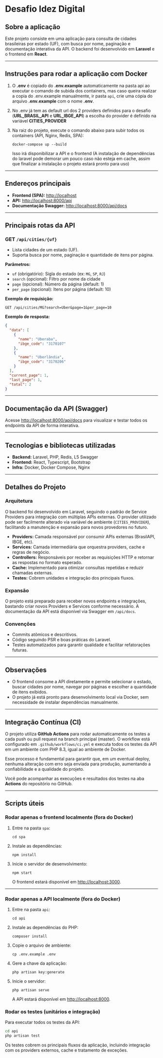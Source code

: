# Desafio Idez Digital

## Sobre a aplicação

Este projeto consiste em uma aplicação para consulta de cidades brasileiras por estado (UF), com busca por nome, paginação e documentação interativa da API. O backend foi desenvolvido em **Laravel** e o frontend em **React**.

---

## Instruções para rodar a aplicação com Docker

1. O **.env** é copiado do **.env.example** automaticamente na pasta api ao executar o comando de subida dos containers, mas caso queira realizar a copia do .env.example manualmente, ir pasta `api`, crie uma cópia do arquivo **.env.example** com o nome **.env**.
2. No .env já tem as default url dos 2 providers definidos para o desafio (**URL_BRASIL_API** e **URL_IBGE_API**) a escolha do provider é definido na variável **CITIES_PROVIDER**
3. Na raiz do projeto, execute o comando abaixo para subir todos os containers (API, Nginx, Redis, SPA):

   ```
   docker-compose up --build
   ```

   Isso irá disponibilizar a API e o frontend (A instalação de dependências do laravel pode demorar um pouco caso não esteja em cache, assim que finalizar a instalação o projeto estará pronto para uso)

---

## Endereços principais

- **Frontend (SPA):** [http://localhost](http://localhost)
- **API:** [http://localhost:8000/api](http://localhost:8000/api)
- **Documentação Swagger:** [http://localhost:8000/api/docs](http://localhost:8000/api/docs)

---

## Principais rotas da API

### GET `/api/cities/{uf}`

- Lista cidades de um estado (UF).
- Suporta busca por nome, paginação e quantidade de itens por página.

**Parâmetros:**

- `uf` (obrigatório): Sigla do estado (ex: `MG`, `SP`, `RJ`)
- `search` (opcional): Filtro por nome da cidade
- `page` (opcional): Número da página (default: 1)
- `per_page` (opcional): Itens por página (default: 10)

**Exemplo de requisição:**

```
GET /api/cities/MG?search=Uber&page=1&per_page=10
```

**Exemplo de resposta:**

```json
{
  "data": [
    {
      "name": "Uberaba",
      "ibge_code": "3170107"
    },
    {
      "name": "Uberlândia",
      "ibge_code": "3170206"
    }
  ],
  "current_page": 1,
  "last_page": 1,
  "total": 2
}
```

---

## Documentação da API (Swagger)

Acesse [http://localhost:8000/api/docs](http://localhost:8000/api/docs) para visualizar e testar todos os endpoints da API de forma interativa.

---

## Tecnologias e bibliotecas utilizadas

- **Backend:** Laravel, PHP, Redis, L5 Swagger
- **Frontend:** React, Typescript, Bootstrap
- **Infra:** Docker, Docker Compose, Nginx

---

## Detalhes do Projeto

### Arquitetura

O backend foi desenvolvido em Laravel, seguindo o padrão de Service Providers para integração com múltiplas APIs externas. O provider utilizado pode ser facilmente alterado via variável de ambiente (`CITIES_PROVIDER`), facilitando a manutenção e expansão para novos provedores no futuro.

- **Providers:** Camada responsável por consumir APIs externas (BrasilAPI, IBGE, etc).
- **Services:** Camada intermediária que orquestra providers, cache e regras de negócio.
- **Controllers:** Responsáveis por receber as requisições HTTP e retornar as respostas no formato esperado.
- **Cache:** Implementado para otimizar consultas repetidas e reduzir chamadas externas.
- **Testes:** Cobrem unidades e integração dos principais fluxos.

### Expansão

O projeto está preparado para receber novos endpoints e integrações, bastando criar novos Providers e Services conforme necessário. A documentação da API está disponível via Swagger em `/api/docs`.

### Convenções

- Commits atômicos e descritivos.
- Código seguindo PSR e boas práticas do Laravel.
- Testes automatizados para garantir qualidade e facilitar refatorações futuras.

---

## Observações

- O frontend consome a API diretamente e permite selecionar o estado, buscar cidades por nome, navegar por páginas e escolher a quantidade de itens exibidos.
- O projeto já está pronto para desenvolvimento local via Docker, sem necessidade de instalar dependências manualmente.

---

## Integração Contínua (CI)

O projeto utiliza **GitHub Actions** para rodar automaticamente os testes a cada push ou pull request na branch principal (master).
O workflow está configurado em `.github/workflows/ci.yml` e executa todos os testes da API em um ambiente com PHP 8.3, igual ao ambiente de Docker.

Esse processo é fundamental para garantir que, em um eventual deploy, nenhuma alteração com erro seja enviada para produção, aumentando a confiabilidade e a qualidade do projeto.

Você pode acompanhar as execuções e resultados dos testes na aba **Actions** do repositório no GitHub.

---

## Scripts úteis

### Rodar apenas o frontend localmente (fora do Docker)

1. Entre na pasta `spa`:

   ```
   cd spa
   ```
2. Instale as dependências:

   ```
   npm install
   ```
3. Inicie o servidor de desenvolvimento:

   ```
   npm start
   ```

   O frontend estará disponível em [http://localhost:3000](http://localhost:3000).

---

### Rodar apenas a API localmente (fora do Docker)

1. Entre na pasta `api`:

   ```
   cd api
   ```
2. Instale as dependências do PHP:

   ```
   composer install
   ```
3. Copie o arquivo de ambiente:

   ```
   cp .env.example .env
   ```
4. Gere a chave da aplicação:

   ```
   php artisan key:generate
   ```
5. Inicie o servidor:

   ```
   php artisan serve
   ```

   A API estará disponível em [http://localhost:8000](http://localhost:8000).

### Rodar os testes (unitários e integração)

Para executar todos os testes da API:

```bash
cd api
php artisan test
```

Os testes cobrem os principais fluxos da aplicação, incluindo integração com os providers externos, cache e tratamento de exceções.

